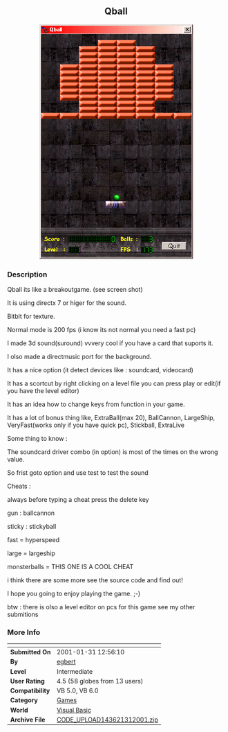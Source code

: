 ﻿<div align="center">

## Qball

<img src="PIC200113198441417.gif">
</div>

### Description

Qball its like a breakoutgame. (see screen shot)

It is using directx 7 or higer for the sound.

Bitblt for texture.

Normal mode is 200 fps (i know its not normal you need a fast pc)

I made 3d sound(suround) vvvery cool if you have a card that suports it.

I olso made a directmusic port for the background.

It has a nice option (it detect devices like : soundcard, videocard)

It has a scortcut by right clicking on a level file you can press play or edit(if you have the level editor)

It has an idea how to change keys from function in your game.

It has a lot of bonus thing like, ExtraBall(max 20), BallCannon, LargeShip, VeryFast(works only if you have quick pc), Stickball, ExtraLive

Some thing to know :

The soundcard driver combo (in option) is most of the times on the wrong value.

So frist goto option and use test to test the sound

Cheats :

always before typing a cheat press the delete key

gun : ballcannon

sticky : stickyball

fast = hyperspeed

large = largeship

monsterballs = THIS ONE IS A COOL CHEAT

i think there are some more see the source code and find out!

I hope you going to enjoy playing the game. ;-)

btw : there is olso a level editor on pcs for this game see my other submitions
 
### More Info
 


<span>             |<span>
---                |---
**Submitted On**   |2001-01-31 12:56:10
**By**             |[egbert](https://github.com/Planet-Source-Code/PSCIndex/blob/master/ByAuthor/egbert.md)
**Level**          |Intermediate
**User Rating**    |4.5 (58 globes from 13 users)
**Compatibility**  |VB 5\.0, VB 6\.0
**Category**       |[Games](https://github.com/Planet-Source-Code/PSCIndex/blob/master/ByCategory/games__1-38.md)
**World**          |[Visual Basic](https://github.com/Planet-Source-Code/PSCIndex/blob/master/ByWorld/visual-basic.md)
**Archive File**   |[CODE\_UPLOAD143621312001\.zip](https://github.com/Planet-Source-Code/egbert-qball__1-14866/archive/master.zip)








